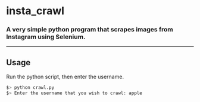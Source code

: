 ﻿# insta_crawl

### A very simple python program that scrapes images from Instagram using Selenium.
------------------------------------------
## Usage
Run the python script, then enter the username. 
```python
$> python crawl.py 
$> Enter the username that you wish to crawl: apple
```
